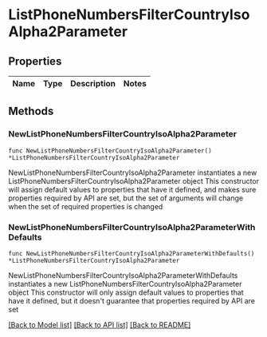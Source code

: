 # ListPhoneNumbersFilterCountryIsoAlpha2Parameter

## Properties

Name | Type | Description | Notes
------------ | ------------- | ------------- | -------------

## Methods

### NewListPhoneNumbersFilterCountryIsoAlpha2Parameter

`func NewListPhoneNumbersFilterCountryIsoAlpha2Parameter() *ListPhoneNumbersFilterCountryIsoAlpha2Parameter`

NewListPhoneNumbersFilterCountryIsoAlpha2Parameter instantiates a new ListPhoneNumbersFilterCountryIsoAlpha2Parameter object
This constructor will assign default values to properties that have it defined,
and makes sure properties required by API are set, but the set of arguments
will change when the set of required properties is changed

### NewListPhoneNumbersFilterCountryIsoAlpha2ParameterWithDefaults

`func NewListPhoneNumbersFilterCountryIsoAlpha2ParameterWithDefaults() *ListPhoneNumbersFilterCountryIsoAlpha2Parameter`

NewListPhoneNumbersFilterCountryIsoAlpha2ParameterWithDefaults instantiates a new ListPhoneNumbersFilterCountryIsoAlpha2Parameter object
This constructor will only assign default values to properties that have it defined,
but it doesn't guarantee that properties required by API are set


[[Back to Model list]](../README.md#documentation-for-models) [[Back to API list]](../README.md#documentation-for-api-endpoints) [[Back to README]](../README.md)


